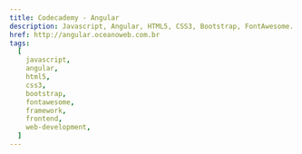 ```yaml
---
title: Codecademy - Angular
description: Javascript, Angular, HTML5, CSS3, Bootstrap, FontAwesome.
href: http://angular.oceanoweb.com.br
tags:
  [
    javascript,
    angular,
    html5,
    css3,
    bootstrap,
    fontawesome,
    framework,
    frontend,
    web-development,
  ]
---
```

